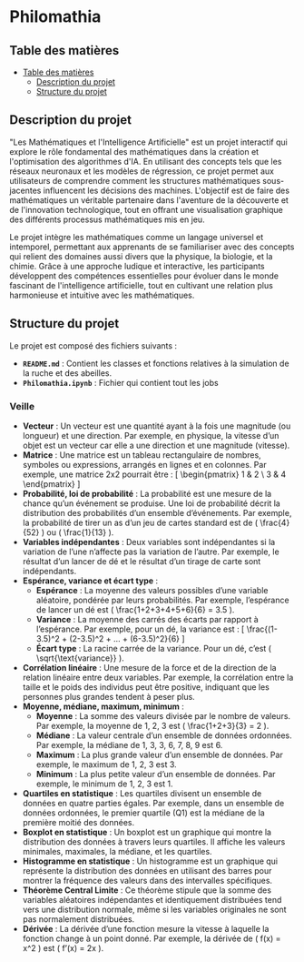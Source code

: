 # Philomathia

## Table des matières

- [Table des matières](#table-des-matières)
  - [Description du projet](#description-du-projet)
  - [Structure du projet](#structure-du-projet)

## Description du projet

"Les Mathématiques et l'Intelligence Artificielle" est un projet interactif qui explore le rôle fondamental des mathématiques dans la création et l'optimisation des algorithmes d'IA. En utilisant des concepts tels que les réseaux neuronaux et les modèles de régression, ce projet permet aux utilisateurs de comprendre comment les structures mathématiques sous-jacentes influencent les décisions des machines. L'objectif est de faire des mathématiques un véritable partenaire dans l'aventure de la découverte et de l'innovation technologique, tout en offrant une visualisation graphique des différents processus mathématiques mis en jeu.

Le projet intègre les mathématiques comme un langage universel et intemporel, permettant aux apprenants de se familiariser avec des concepts qui relient des domaines aussi divers que la physique, la biologie, et la chimie. Grâce à une approche ludique et interactive, les participants développent des compétences essentielles pour évoluer dans le monde fascinant de l'intelligence artificielle, tout en cultivant une relation plus harmonieuse et intuitive avec les mathématiques.

## Structure du projet

Le projet est composé des fichiers suivants :

- **`README.md`** : Contient les classes et fonctions relatives à la simulation de la ruche et des abeilles.
- **`Philomathia.ipynb`** : Fichier qui contient tout les jobs

### Veille

- **Vecteur** : Un vecteur est une quantité ayant à la fois une magnitude (ou longueur) et une direction. Par exemple, en physique, la vitesse d’un objet est un vecteur car elle a une direction et une magnitude (vitesse).
- **Matrice** : Une matrice est un tableau rectangulaire de nombres, symboles ou expressions, arrangés en lignes et en colonnes. Par exemple, une matrice 2x2 pourrait être :
  \[
  \begin{pmatrix}
  1 & 2 \\
  3 & 4
  \end{pmatrix}
  \]
- **Probabilité, loi de probabilité** : La probabilité est une mesure de la chance qu’un événement se produise. Une loi de probabilité décrit la distribution des probabilités d’un ensemble d’événements. Par exemple, la probabilité de tirer un as d’un jeu de cartes standard est de \( \frac{4}{52} \) ou \( \frac{1}{13} \).
- **Variables indépendantes** : Deux variables sont indépendantes si la variation de l’une n’affecte pas la variation de l’autre. Par exemple, le résultat d’un lancer de dé et le résultat d’un tirage de carte sont indépendants.
- **Espérance, variance et écart type** :
  - **Espérance** : La moyenne des valeurs possibles d’une variable aléatoire, pondérée par leurs probabilités. Par exemple, l’espérance de lancer un dé est \( \frac{1+2+3+4+5+6}{6} = 3.5 \).
  - **Variance** : La moyenne des carrés des écarts par rapport à l’espérance. Par exemple, pour un dé, la variance est :
    \[
    \frac{(1-3.5)^2 + (2-3.5)^2 + … + (6-3.5)^2}{6}
    \]
  - **Écart type** : La racine carrée de la variance. Pour un dé, c’est \( \sqrt{\text{variance}} \).
- **Corrélation linéaire** : Une mesure de la force et de la direction de la relation linéaire entre deux variables. Par exemple, la corrélation entre la taille et le poids des individus peut être positive, indiquant que les personnes plus grandes tendent à peser plus.
- **Moyenne, médiane, maximum, minimum** :
  - **Moyenne** : La somme des valeurs divisée par le nombre de valeurs. Par exemple, la moyenne de 1, 2, 3 est \( \frac{1+2+3}{3} = 2 \).
  - **Médiane** : La valeur centrale d’un ensemble de données ordonnées. Par exemple, la médiane de 1, 3, 3, 6, 7, 8, 9 est 6.
  - **Maximum** : La plus grande valeur d’un ensemble de données. Par exemple, le maximum de 1, 2, 3 est 3.
  - **Minimum** : La plus petite valeur d’un ensemble de données. Par exemple, le minimum de 1, 2, 3 est 1.
- **Quartiles en statistique** : Les quartiles divisent un ensemble de données en quatre parties égales. Par exemple, dans un ensemble de données ordonnées, le premier quartile (Q1) est la médiane de la première moitié des données.
- **Boxplot en statistique** : Un boxplot est un graphique qui montre la distribution des données à travers leurs quartiles. Il affiche les valeurs minimales, maximales, la médiane, et les quartiles.
- **Histogramme en statistique** : Un histogramme est un graphique qui représente la distribution des données en utilisant des barres pour montrer la fréquence des valeurs dans des intervalles spécifiques.
- **Théorème Central Limite** : Ce théorème stipule que la somme des variables aléatoires indépendantes et identiquement distribuées tend vers une distribution normale, même si les variables originales ne sont pas normalement distribuées.
- **Dérivée** : La dérivée d’une fonction mesure la vitesse à laquelle la fonction change à un point donné. Par exemple, la dérivée de \( f(x) = x^2 \) est \( f’(x) = 2x \).
